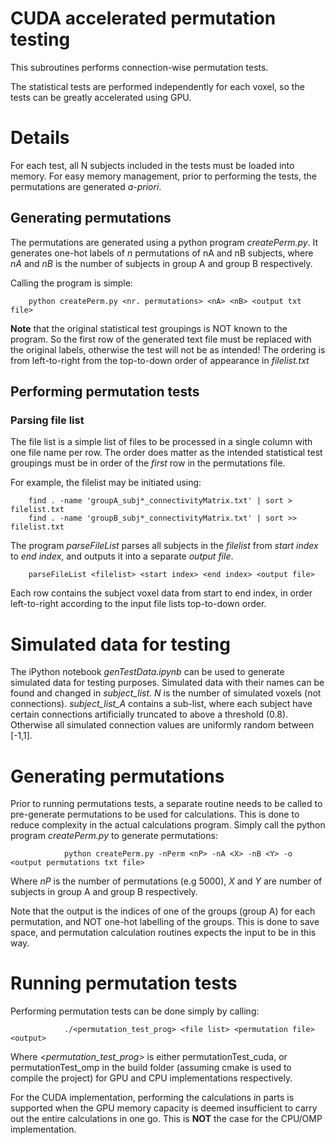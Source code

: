 # CUDA accelerated permutation testing

This subroutines performs connection-wise permutation tests.

The statistical tests are performed independently for each voxel, so the tests
can be greatly accelerated using GPU.

# Details

For each test, all N subjects included in the tests must be loaded into memory.
For easy memory management, prior to performing the tests, the permutations are
generated *a-priori*.

## Generating permutations

The permutations are generated using a python program *createPerm.py*. It
generates one-hot labels of $n$ permutations of nA and nB subjects, where $nA$
and $nB$ is the number of subjects in group A and group B respectively.

Calling the program is simple:

        python createPerm.py <nr. permutations> <nA> <nB> <output txt file>

**Note** that the original statistical test groupings is NOT known to the
program. So the first row of the generated text file must be replaced with the
original labels, otherwise the test will not be as intended! The ordering is
from left-to-right from the top-to-down order of appearance in *filelist.txt*

## Performing permutation tests

### Parsing file list

The file list is a simple list of files to be processed in a single column with
one file name per row. The order does matter as the intended statistical test
groupings must be in order of the *first* row in the permutations file. 

For example, the filelist may be initiated using:

        find . -name 'groupA_subj*_connectivityMatrix.txt' | sort > filelist.txt
        find . -name 'groupB_subj*_connectivityMatrix.txt' | sort >> filelist.txt

The program *parseFileList* parses all subjects in the *filelist* from *start
index* to *end index*, and outputs it into a separate *output file*.

        parseFileList <filelist> <start index> <end index> <output file>

Each row contains the subject voxel data from start to end index, in order
left-to-right according to the input file lists top-to-down order.

# Simulated data for testing

The iPython notebook *genTestData.ipynb* can be used to generate simulated data
for testing purposes. Simulated data with their names can be found and changed
in *subject_list*. *N* is the number of simulated voxels (not connections).
*subject_list_A* contains a sub-list, where each subject have certain
connections artificially truncated to above a threshold (0.8). Otherwise all
simulated connection values are uniformly random between \[-1,1\].

# Generating permutations

Prior to running permutations tests, a separate routine needs to be called to
pre-generate permutations to be used for calculations. This is done to reduce
complexity in the actual calculations program. Simply call the python program
*createPerm.py* to generate permutations:

                python createPerm.py -nPerm <nP> -nA <X> -nB <Y> -o <output permutations txt file>
                
Where *nP* is the number of permutations (e.g 5000), *X* and *Y* are number of
subjects in group A and group B respectively.

Note that the output is the indices of one of the groups (group A) for each
permutation, and NOT one-hot labelling of the groups. This is done to save
space, and permutation calculation routines expects the input to be in this way.

# Running permutation tests

Performing permutation tests can be done simply by calling:

                ./<permutation_test_prog> <file list> <permutation file> <output>

Where *\<permutation_test_prog\>* is either permutationTest_cuda, or
permutationTest_omp in the build folder (assuming cmake is used to compile the
project) for GPU and CPU implementations respectively.

For the CUDA implementation, performing the calculations in parts is supported
when the GPU memory capacity is deemed insufficient to carry out the entire
calculations in one go. This is **NOT** the case for the CPU/OMP implementation.



